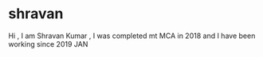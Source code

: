 # shravan
Hi , I am Shravan Kumar , I was completed mt MCA in 2018 and  I have been working since 2019 JAN
